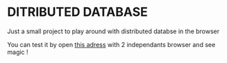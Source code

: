 
# DITRIBUTED DATABASE

Just a small project to play around with distributed databse in the browser

You can test it by open [this adress](https://distributed-database-chat.netlify.com/) with 2 independants browser and see magic !
